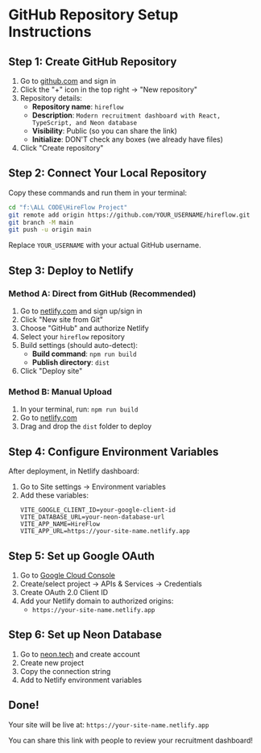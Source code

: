 # GitHub Repository Setup Instructions

## Step 1: Create GitHub Repository

1. Go to [github.com](https://github.com) and sign in
2. Click the "+" icon in the top right → "New repository"
3. Repository details:
   - **Repository name**: `hireflow`
   - **Description**: `Modern recruitment dashboard with React, TypeScript, and Neon database`
   - **Visibility**: Public (so you can share the link)
   - **Initialize**: DON'T check any boxes (we already have files)
4. Click "Create repository"

## Step 2: Connect Your Local Repository

Copy these commands and run them in your terminal:

```bash
cd "f:\ALL CODE\HireFlow Project"
git remote add origin https://github.com/YOUR_USERNAME/hireflow.git
git branch -M main
git push -u origin main
```

Replace `YOUR_USERNAME` with your actual GitHub username.

## Step 3: Deploy to Netlify

### Method A: Direct from GitHub (Recommended)
1. Go to [netlify.com](https://netlify.com) and sign up/sign in
2. Click "New site from Git"
3. Choose "GitHub" and authorize Netlify
4. Select your `hireflow` repository
5. Build settings (should auto-detect):
   - **Build command**: `npm run build`
   - **Publish directory**: `dist`
6. Click "Deploy site"

### Method B: Manual Upload
1. In your terminal, run: `npm run build`
2. Go to [netlify.com](https://netlify.com)
3. Drag and drop the `dist` folder to deploy

## Step 4: Configure Environment Variables

After deployment, in Netlify dashboard:

1. Go to Site settings → Environment variables
2. Add these variables:
   ```
   VITE_GOOGLE_CLIENT_ID=your-google-client-id
   VITE_DATABASE_URL=your-neon-database-url
   VITE_APP_NAME=HireFlow
   VITE_APP_URL=https://your-site-name.netlify.app
   ```

## Step 5: Set up Google OAuth

1. Go to [Google Cloud Console](https://console.cloud.google.com)
2. Create/select project → APIs & Services → Credentials
3. Create OAuth 2.0 Client ID
4. Add your Netlify domain to authorized origins:
   - `https://your-site-name.netlify.app`

## Step 6: Set up Neon Database

1. Go to [neon.tech](https://neon.tech) and create account
2. Create new project
3. Copy the connection string
4. Add to Netlify environment variables

## Done!

Your site will be live at: `https://your-site-name.netlify.app`

You can share this link with people to review your recruitment dashboard!
